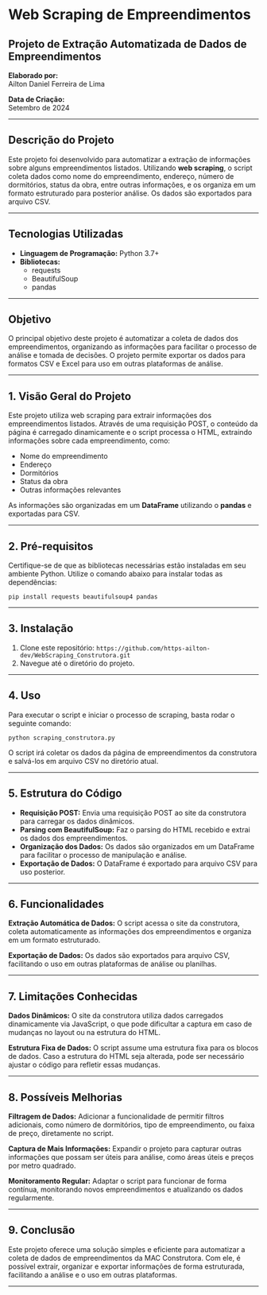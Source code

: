 # Web Scraping de Empreendimentos

## Projeto de Extração Automatizada de Dados de Empreendimentos

**Elaborado por:**  
Ailton Daniel Ferreira de Lima

**Data de Criação:**  
Setembro de 2024

---

## Descrição do Projeto

Este projeto foi desenvolvido para automatizar a extração de informações sobre alguns empreendimentos listados. Utilizando **web scraping**, o script coleta dados como nome do empreendimento, endereço, número de dormitórios, status da obra, entre outras informações, e os organiza em um formato estruturado para posterior análise. Os dados são exportados para arquivo CSV.

---

## Tecnologias Utilizadas

- **Linguagem de Programação:** Python 3.7+
- **Bibliotecas:**
  - requests
  - BeautifulSoup
  - pandas

---

## Objetivo

O principal objetivo deste projeto é automatizar a coleta de dados dos empreendimentos, organizando as informações para facilitar o processo de análise e tomada de decisões. O projeto permite exportar os dados para formatos CSV e Excel para uso em outras plataformas de análise.

---

## 1. Visão Geral do Projeto

Este projeto utiliza web scraping para extrair informações dos empreendimentos listados. Através de uma requisição POST, o conteúdo da página é carregado dinamicamente e o script processa o HTML, extraindo informações sobre cada empreendimento, como:
- Nome do empreendimento
- Endereço
- Dormitórios
- Status da obra
- Outras informações relevantes

As informações são organizadas em um **DataFrame** utilizando o **pandas** e exportadas para CSV.

---

## 2. Pré-requisitos

Certifique-se de que as bibliotecas necessárias estão instaladas em seu ambiente Python. Utilize o comando abaixo para instalar todas as dependências:

```
pip install requests beautifulsoup4 pandas
```

---

## 3. Instalação

1. Clone este repositório: `https://github.com/https-ailton-dev/WebScraping_Construtora.git`
2. Navegue até o diretório do projeto.

---

## 4. Uso

Para executar o script e iniciar o processo de scraping, basta rodar o seguinte comando:

```
python scraping_construtora.py
```

O script irá coletar os dados da página de empreendimentos da construtora e salvá-los em arquivo CSV no diretório atual.

---

## 5. Estrutura do Código

- **Requisição POST:** Envia uma requisição POST ao site da construtora para carregar os dados dinâmicos.
- **Parsing com BeautifulSoup:** Faz o parsing do HTML recebido e extrai os dados dos empreendimentos.
- **Organização dos Dados:** Os dados são organizados em um DataFrame para facilitar o processo de manipulação e análise.
- **Exportação de Dados:** O DataFrame é exportado para arquivo CSV para uso posterior.

---

## 6. Funcionalidades

**Extração Automática de Dados:** O script acessa o site da construtora, coleta automaticamente as informações dos empreendimentos e organiza em um formato estruturado.

**Exportação de Dados:** Os dados são exportados para arquivo CSV, facilitando o uso em outras plataformas de análise ou planilhas.

---

## 7. Limitações Conhecidas

**Dados Dinâmicos:** O site da construtora utiliza dados carregados dinamicamente via JavaScript, o que pode dificultar a captura em caso de mudanças no layout ou na estrutura do HTML.

**Estrutura Fixa de Dados:** O script assume uma estrutura fixa para os blocos de dados. Caso a estrutura do HTML seja alterada, pode ser necessário ajustar o código para refletir essas mudanças.

---

## 8. Possíveis Melhorias

**Filtragem de Dados:** Adicionar a funcionalidade de permitir filtros adicionais, como número de dormitórios, tipo de empreendimento, ou faixa de preço, diretamente no script.

**Captura de Mais Informações:** Expandir o projeto para capturar outras informações que possam ser úteis para análise, como áreas úteis e preços por metro quadrado.

**Monitoramento Regular:** Adaptar o script para funcionar de forma contínua, monitorando novos empreendimentos e atualizando os dados regularmente.

---

## 9. Conclusão

Este projeto oferece uma solução simples e eficiente para automatizar a coleta de dados de empreendimentos da MAC Construtora. Com ele, é possível extrair, organizar e exportar informações de forma estruturada, facilitando a análise e o uso em outras plataformas.

---